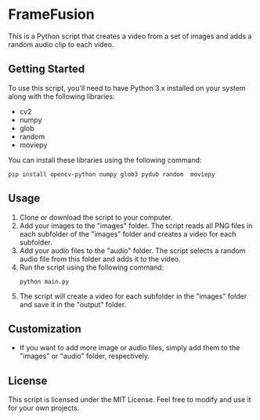   <body>
    <h1>FrameFusion</h1>
    <p>This is a Python script that creates a video from a set of images and adds a random audio clip to each video.</p>
    <h2>Getting Started</h2>
    <p>To use this script, you'll need to have Python 3.x installed on your system along with the following libraries:</p>
    <ul>
      <li>cv2</li>
      <li>numpy</li>
      <li>glob</li>
      <li>random</li>
      <li>moviepy</li>
    </ul>
    <p>You can install these libraries using the following command:</p>
    <pre><code>pip install opencv-python numpy glob3 pydub random  moviepy</code></pre>
    <h2>Usage</h2>
    <ol>
      <li>Clone or download the script to your computer.</li>
      <li>Add your images to the "images" folder. The script reads all PNG files in each subfolder of the "images" folder and creates a video for each subfolder.</li>
      <li>Add your audio files to the "audio" folder. The script selects a random audio file from this folder and adds it to the video.</li>
      <li>Run the script using the following command:</li>
      <pre><code>python main.py</code></pre>
      <li>The script will create a video for each subfolder in the "images" folder and save it in the "output" folder.</li>
    </ol>
    <h2>Customization</h2>
    <ul>
      <li>If you want to add more image or audio files, simply add them to the "images" or "audio" folder, respectively.</li>
    </ul>
    <h2>License</h2>
    <p>This script is licensed under the MIT License. Feel free to modify and use it for your own projects.</p>
  </body>
